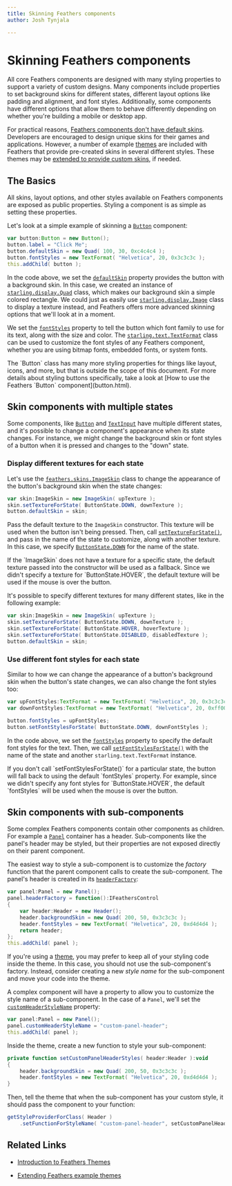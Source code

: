 ```yaml
---
title: Skinning Feathers components  
author: Josh Tynjala

---
```

# Skinning Feathers components

All core Feathers components are designed with many styling properties to support a variety of custom designs. Many components include properties to set background skins for different states, different layout options like padding and alignment, and font styles. Additionally, some components have different options that allow them to behave differently depending on whether you're building a mobile or desktop app.

For practical reasons, [Feathers components don't have default skins](faq/default-skins.html). Developers are encouraged to design unique skins for their games and applications. However, a number of example [themes](themes.html) are included with Feathers that provide pre-created skins in several different styles. These themes may be [extended to provide custom skins](extending-themes.html), if needed.

## The Basics

All skins, layout options, and other styles available on Feathers components are exposed as public properties. Styling a component is as simple as setting these properties.

Let's look at a simple example of skinning a [`Button`](button.html) component:

``` actionscript
var button:Button = new Button();
button.label = "Click Me";
button.defaultSkin = new Quad( 100, 30, 0xc4c4c4 );
button.fontStyles = new TextFormat( "Helvetica", 20, 0x3c3c3c );
this.addChild( button );
```

In the code above, we set the [`defaultSkin`](../api-reference/feathers/controls/BasicButton.html#defaultSkin) property provides the button with a background skin. In this case, we created an instance of [`starling.display.Quad`](http://doc.starling-framework.org/current/starling/display/Quad.html) class, which makes our background skin a simple colored rectangle. We could just as easily use [`starling.display.Image`](http://doc.starling-framework.org/current/starling/display/Image.html) class to display a texture instead, and Feathers offers more advanced skinning options that we'll look at in a moment.

We set the [`fontStyles`](../api-reference/feathers/controls/Button.html#fontStyles) property to tell the button which font family to use for its text, along with the size and color. The [`starling.text.TextFormat`](http://doc.starling-framework.org/current/starling/text/TextFormat.html) class can be used to customize the font styles of any Feathers component, whether you are using bitmap fonts, embedded fonts, or system fonts.

<aside class="info">The `Button` class has many more styling properties for things like layout, icons, and more, but that is outside the scope of this document. For more details about styling buttons specifically, take a look at [How to use the Feathers `Button` component](button.html).</aside>

## Skin components with multiple states

Some components, like [`Button`](button.html) and [`TextInput`](text-input.html) have multiple different states, and it's possible to change a component's appearance when its state changes. For instance, we might change the background skin or font styles of a button when it is pressed and changes to the "down" state.

### Display different textures for each state

Let's use the [`feathers.skins.ImageSkin`](../api-reference/feathers/skins/ImageSkin.html) class to change the appearance of the button's background skin when the state changes:

``` actionscript
var skin:ImageSkin = new ImageSkin( upTexture );
skin.setTextureForState( ButtonState.DOWN, downTexture );
button.defaultSkin = skin;
```

Pass the default texture to the `ImageSkin` constructor. This texture will be used when the button isn't being pressed. Then, call [`setTextureForState()`](../api-reference/feathers/skins/ImageSkin.html#setTextureForState()), and pass in the name of the state to customize, along with another texture. In this case, we specify [`ButtonState.DOWN`](../api-reference/feathers/controls/ButtonState.html#DOWN) for the name of the state.

<aside class="info">If the `ImageSkin` does not have a texture for a specific state, the default texture passed into the constructor will be used as a fallback. Since we didn't specify a texture for `ButtonState.HOVER`, the default texture will be used if the mouse is over the button.</aside>

It's possible to specify different textures for many different states, like in the following example:

``` actionscript
var skin:ImageSkin = new ImageSkin( upTexture );
skin.setTextureForState( ButtonState.DOWN, downTexture );
skin.setTextureForState( ButtonState.HOVER, hoverTexture );
skin.setTextureForState( ButtonState.DISABLED, disabledTexture );
button.defaultSkin = skin;
```

### Use different font styles for each state

Similar to how we can change the appearance of a button's background skin when the button's state changes, we can also change the font styles too:

``` actionscript
var upFontStyles:TextFormat = new TextFormat( "Helvetica", 20, 0x3c3c3c );
var downFontStyles:TextFormat = new TextFormat( "Helvetica", 20, 0xff0000 );

button.fontStyles = upFontStyles;
button.setFontStylesForState( ButtonState.DOWN, downFontStyles );
```

In the code above, we set the [`fontStyles`](../api-reference/feathers/controls/Button.html#fontStyles) property to specify the default font styles for the text. Then, we call [`setFontStylesForState()`](../api-reference/feathers/controls/Button.html#setFontStylesForState()) with the name of the state and another `starling.text.TextFormat` instance.

<aside class="info">If you don't call `setFontStylesForState()` for a particular state, the button will fall back to using the default `fontStyles` property. For example, since we didn't specify any font styles for `ButtonState.HOVER`, the default `fontStyles` will be used when the mouse is over the button.</aside>

## Skin components with sub-components

Some complex Feathers components contain other components as children. For example a [`Panel`](panel.html) container has a header. Sub-components like the panel's header may be styled, but their properties are not exposed directly on their parent component.

The easiest way to style a sub-component is to customize the *factory* function that the parent component calls to create the sub-component. The panel's header is created in its [`headerFactory`](../api-reference/feathers/controls/Panel.html#headerFactory):

``` actionscript
var panel:Panel = new Panel();
panel.headerFactory = function():IFeathersControl
{
    var header:Header = new Header();
    header.backgroundSkin = new Quad( 200, 50, 0x3c3c3c );
    header.fontStyles = new TextFormat( "Helvetica", 20, 0xd4d4d4 );
    return header;
};
this.addChild( panel );
```

If you're using a [theme](themes.html), you may prefer to keep all of your styling code inside the theme. In this case, you should not use the sub-component's factory. Instead, consider creating a new *style name* for the sub-component and move your code into the theme.

A complex component will have a property to allow you to customize the style name of a sub-component. In the case of a `Panel`, we'll set the [`customHeaderStyleName`](../api-reference/feathers/controls/Panel.html#customHeaderStyleName) property:

``` actionscript
var panel:Panel = new Panel();
panel.customHeaderStyleName = "custom-panel-header";
this.addChild( panel );
```

Inside the theme, create a new function to style your sub-component:

``` actionscript
private function setCustomPanelHeaderStyles( header:Header ):void
{
    header.backgroundSkin = new Quad( 200, 50, 0x3c3c3c );
    header.fontStyles = new TextFormat( "Helvetica", 20, 0xd4d4d4 );
}
```

Then, tell the theme that when the sub-component has your custom style, it should pass the component to your function:

``` actionscript
getStyleProviderForClass( Header )
    .setFunctionForStyleName( "custom-panel-header", setCustomPanelHeaderStyles );
```

## Related Links

-   [Introduction to Feathers Themes](themes.html)

-   [Extending Feathers example themes](extending-themes.html)